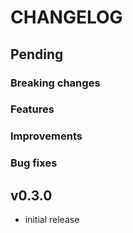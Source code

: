 # CHANGELOG

## Pending

### Breaking changes

### Features

### Improvements

### Bug fixes

## v0.3.0

- initial release